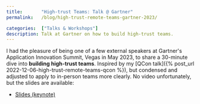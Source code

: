 ```yaml
---
title:       "High-trust Teams: Talk @ Gartner"
permalink:   /blog/high-trust-remote-teams-gartner-2023/

categories:  ["Talks & Workshops"]
description: Talk at Gartner on how to build high-trust teams.
---
```


I had the pleasure of being one of a few external speakers at Gartner's Application Innovation Summit, Vegas in May 2023, to share a 30-minute dive into **building high-trust teams**. Inspired by my [QCon talk]({% post_url 2022-12-06-high-trust-remote-teams-qcon %}), but condensed and adjusted to apply to in-person teams more clearly. No video unfortunately, but the slides are available:

- [Slides (keynote)](https://www.icloud.com/keynote/09bfNHjmimqOFriVhnYso99oQ#2023Q2_-_Gartner_-_High-Trust_Teams)
